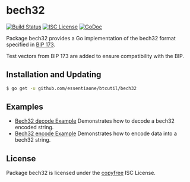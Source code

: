 bech32
==========

[![Build Status](http://img.shields.io/travis/essentiaone/btcutil.svg)](https://travis-ci.org/essentiaone/btcutil)
[![ISC License](http://img.shields.io/badge/license-ISC-blue.svg)](http://copyfree.org)
[![GoDoc](https://godoc.org/github.com/essentiaone/btcutil/bech32?status.png)](http://godoc.org/github.com/essentiaone/btcutil/bech32)

Package bech32 provides a Go implementation of the bech32 format specified in
[BIP 173](https://github.com/bitcoin/bips/blob/master/bip-0173.mediawiki).

Test vectors from BIP 173 are added to ensure compatibility with the BIP.

## Installation and Updating

```bash
$ go get -u github.com/essentiaone/btcutil/bech32
```

## Examples

* [Bech32 decode Example](http://godoc.org/github.com/essentiaone/btcutil/bech32#example-Bech32Decode)
  Demonstrates how to decode a bech32 encoded string.
* [Bech32 encode Example](http://godoc.org/github.com/essentiaone/btcutil/bech32#example-BechEncode)
  Demonstrates how to encode data into a bech32 string.

## License

Package bech32 is licensed under the [copyfree](http://copyfree.org) ISC
License.
